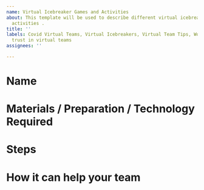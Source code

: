 ```yaml
---
name: Virtual Icebreaker Games and Activities
about: This template will be used to describe different virtual icebreaker games and
  activities .
title: ''
labels: Covid Virtual Teams, Virtual Icebreakers, Virtual Team Tips, Work Culture,
  trust in virtual teams
assignees: ''

---
```


# Name

# Materials / Preparation / Technology Required

# Steps 

# How it can help your team
